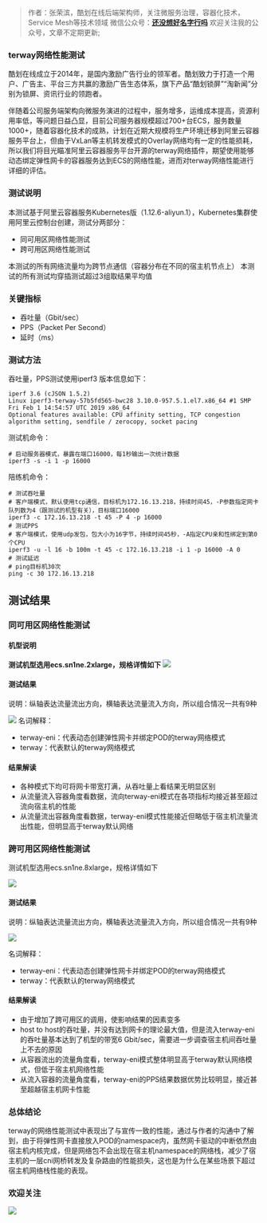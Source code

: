 >作者：张荣滨，酷划在线后端架构师，关注微服务治理，容器化技术，Service Mesh等技术领域
微信公众号：**[还没想好名字行吗](#jump_10)**
欢迎关注我的公众号，文章不定期更新;

### terway网络性能测试
酷划在线成立于2014年，是国内激励广告行业的领军者。酷划致力于打造一个用户、广告主、平台三方共赢的激励广告生态体系，旗下产品“酷划锁屏”“淘新闻”分别为锁屏、资讯行业的领跑者。

伴随着公司服务端架构向微服务演进的过程中，服务增多，运维成本提高，资源利用率低，等问题日益凸显，目前公司服务器规模超过700+台ECS，服务数量1000+，随着容器化技术的成熟，计划在近期大规模将生产环境迁移到阿里云容器服务平台上，但由于VxLan等主机转发模式的Overlay网络均有一定的性能损耗，所以我们将目光瞄准阿里云容器服务平台开源的terway网络插件，期望使用能够动态绑定弹性网卡的容器服务达到ECS的网络性能，进而对terway网络性能进行详细的评估。

### 测试说明
本测试基于阿里云容器服务Kubernetes版（1.12.6-aliyun.1），Kubernetes集群使用阿里云控制台创建，测试分两部分：
- 同可用区网络性能测试
- 跨可用区网络性能测试

本测试的所有网络流量均为跨节点通信（容器分布在不同的宿主机节点上）
本测试的所有测试均穿插测试超过3组取结果平均值

### 关键指标
- 吞吐量（Gbit/sec）
- PPS（Packet Per Second）
- 延时（ms）
### 测试方法
吞吐量，PPS测试使用iperf3 
版本信息如下：
```
iperf 3.6 (cJSON 1.5.2)
Linux iperf3-terway-57b5fd565-bwc28 3.10.0-957.5.1.el7.x86_64 #1 SMP Fri Feb 1 14:54:57 UTC 2019 x86_64
Optional features available: CPU affinity setting, TCP congestion algorithm setting, sendfile / zerocopy, socket pacing
```
测试机命令：
```
# 启动服务器模式，暴露在端口16000，每1秒输出一次统计数据
iperf3 -s -i 1 -p 16000
```
陪练机命令：
```
# 测试吞吐量
# 客户端模式，默认使用tcp通信，目标机为172.16.13.218，持续时间45，-P参数指定网卡队列数为4（跟测试的机型有关），目标端口16000
iperf3 -c 172.16.13.218 -t 45 -P 4 -p 16000
# 测试PPS
# 客户端模式，使用udp发包，包大小为16字节，持续时间45秒，-A指定CPU亲和性绑定到第0个CPU
iperf3 -u -l 16 -b 100m -t 45 -c 172.16.13.218 -i 1 -p 16000 -A 0
# 测试延迟
# ping目标机30次
ping -c 30 172.16.13.218
```

## 测试结果
### 同可用区网络性能测试
#### 机型说明
**测试机型选用ecs.sn1ne.2xlarge，规格详情如下**
![](http://pp2egchi0.bkt.clouddn.com/Fh3HhlfHmLAGPTJFpvZjEDzPCBy2)

#### 测试结果

说明：纵轴表达流量流出方向，横轴表达流量流入方向，所以组合情况一共有9种

![](http://pp2egchi0.bkt.clouddn.com/FqPXS2zNmi4ySOjTcI2Ck2W1B6eg)
名词解释：
- terway-eni：代表动态创建弹性网卡并绑定POD的terway网络模式
- terway：代表默认的terway网络模式	
#### 结果解读
- 各种模式下均可将网卡带宽打满，从吞吐量上看结果无明显区别
- 从流量流入容器角度看数据，流向terway-eni模式在各项指标均接近甚至超过流向宿主机的性能
- 从流量流出容器角度看数据，terway-eni模式性能接近但略低于宿主机流量流出性能，但明显高于terway默认网络

### 跨可用区网络性能测试
测试机型选用ecs.sn1ne.8xlarge，规格详情如下

![](http://pp2egchi0.bkt.clouddn.com/FhU8GsIVZqhMDAOTHz0vod8dJq6D)

#### 测试结果

说明：纵轴表达流量流出方向，横轴表达流量流入方向，所以组合情况一共有9种

![](http://pp2egchi0.bkt.clouddn.com/FotUG6Qumrh1U3VNCkE-rLv_B7e_)

名词解释：
- terway-eni：代表动态创建弹性网卡并绑定POD的terway网络模式
- terway：代表默认的terway网络模式			
#### 结果解读
- 由于增加了跨可用区的调用，使影响结果的因素变多
- host to host的吞吐量，并没有达到网卡的理论最大值，但是流入terway-eni的吞吐量基本达到了机型的带宽6 Gbit/sec，需要进一步调查宿主机间吞吐量上不去的原因
- 从容器流出的流量角度看，terway-eni模式整体明显高于terway默认网络模式，但低于宿主机网络性能
- 从流入容器的流量角度看，terway-eni的PPS结果数据优势比较明显，接近甚至超越宿主机网卡性能

### 总体结论
terway的网络性能测试中表现出了与宣传一致的性能，通过与作者的沟通中了解到，由于将弹性网卡直接放入POD的namespace内，虽然网卡驱动的中断依然由宿主机内核完成，但是网络包不会出现在宿主机namespace的网络栈，减少了宿主机的一层cni网桥转发及复杂路由的性能损失，这也是为什么在某些场景下超过宿主机网络栈性能的表现。


### 欢迎关注
<a id="jump_10"></a>
![](http://pp2egchi0.bkt.clouddn.com/Fv816XFbZB2JQazo5LHBoy2_SGVz)
 

